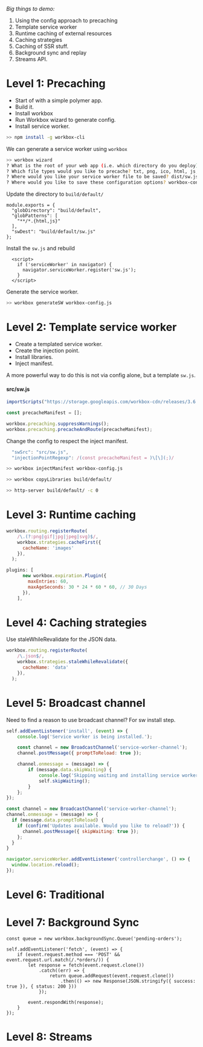 

*Big things to demo:*
1. Using the config approach to precaching
2. Template service worker
3. Runtime caching of external resources 
4. Caching strategies
5. Caching of SSR stuff.
6. Background sync and replay
7. Streams API.

# Level 1: Precaching

- Start of with a simple polymer app.
- Build it.
- Install workbox
- Run Workbox wizard to generate config.
- Install service worker.

```bash
>> npm install -g workbox-cli
```

We can generate a service worker using `workbox`

```bash
>> workbox wizard
? What is the root of your web app (i.e. which directory do you deploy)? dist/
? Which file types would you like to precache? txt, png, ico, html, js, json, css
? Where would you like your service worker file to be saved? dist/sw.js
? Where would you like to save these configuration options? workbox-config.js
```

Update the directory to `build/default/`

```
module.exports = {
  "globDirectory": "build/default",
  "globPatterns": [
    "**/*.{html,js}"
  ],
  "swDest": "build/default/sw.js"
};
```

Install the `sw.js` and rebuild

```
  <script>
    if ('serviceWorker' in navigator) {
      navigator.serviceWorker.register('sw.js');
    }
  </script>
```

Generate the service worker.

```bash
>> workbox generateSW workbox-config.js
```

# Level 2: Template service worker

- Create a templated service worker.
- Create the injection point.
- Install libraries.
- Inject manifest.

A more powerful way to do this is not via config alone, but a template `sw.js`.

#### src/sw.js
```js
importScripts("https://storage.googleapis.com/workbox-cdn/releases/3.6.2/workbox-sw.js");

const precacheManifest = [];

workbox.precaching.suppressWarnings();
workbox.precaching.precacheAndRoute(precacheManifest);
```

Change the config to respect the inject manifest.

```js
  "swSrc": "src/sw.js",
  "injectionPointRegexp": /(const precacheManifest = )\[\](;)/
```

```bash
>> workbox injectManifest workbox-config.js

>> workbox copyLibraries build/default/

>> http-server build/default/ -c 0
```

# Level 3: Runtime caching

```js
workbox.routing.registerRoute(
    /\.(?:png|gif|jpg|jpeg|svg)$/,
    workbox.strategies.cacheFirst({
      cacheName: 'images'
    }),
  );
```

```js
plugins: [
      new workbox.expiration.Plugin({
        maxEntries: 60,
        maxAgeSeconds: 30 * 24 * 60 * 60, // 30 Days
      }),
    ],
```

# Level 4: Caching strategies

Use staleWhileRevalidate for the JSON data.

```js
workbox.routing.registerRoute(
    /\.json$/,
    workbox.strategies.staleWhileRevalidate({
      cacheName: 'data'
    }),
  );
```

# Level 5: Broadcast channel

Need to find a reason to use broadcast channel? 
For sw install step.

```js
self.addEventListener('install', (event) => {
    console.log('Service worker is being installed.');

    const channel = new BroadcastChannel('service-worker-channel');
    channel.postMessage({ promptToReload: true });

    channel.onmessage = (message) => {
        if (message.data.skipWaiting) {
            console.log('Skipping waiting and installing service worker.');
            self.skipWaiting();
        }
    };
});
```

```js
const channel = new BroadcastChannel('service-worker-channel');
channel.onmessage = (message) => {
  if (message.data.promptToReload) {
    if (confirm('Updates available. Would you like to reload?')) {
      channel.postMessage({ skipWaiting: true });
    };
  }
}

navigator.serviceWorker.addEventListener('controllerchange', () => {
  window.location.reload();
});
```

# Level 6: Traditional


# Level 7:  Background Sync

```
const queue = new workbox.backgroundSync.Queue('pending-orders');

self.addEventListener('fetch', (event) => {
    if (event.request.method === 'POST' && event.request.url.match(/.*orders/)) {
        let response = fetch(event.request.clone())
            .catch((err) => {
                return queue.addRequest(event.request.clone())
                    .then(() => new Response(JSON.stringify({ success: true }), { status: 200 }))
            });

        event.respondWith(response);
    }
});
```

# Level 8: Streams




